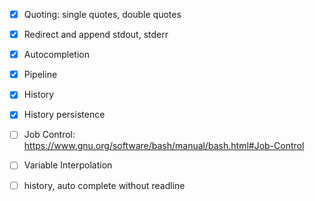 - [x] Quoting: single quotes, double quotes
- [x] Redirect and append stdout, stderr
- [x] Autocompletion
- [x] Pipeline
- [x] History
- [x] History persistence

- [ ] Job Control: https://www.gnu.org/software/bash/manual/bash.html#Job-Control
- [ ] Variable Interpolation
- [ ] history, auto complete without readline